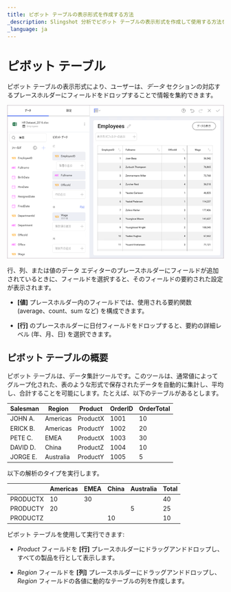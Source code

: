 ```yaml
---
title: ピボット テーブルの表示形式を作成する方法
_description: Slingshot 分析でピボット テーブルの表示形式を作成して使用する方法を説明します。
_language: ja
---
```


# ピボット テーブル


ピボット テーブルの表示形式により、ユーザーは、*データ* セクションの対応するプレースホルダーにフィールドをドロップすることで情報を集約できます。

<img src="images/pivot-table-visualizations.png" alt="Pivot Table Visualization" class="responsive-img"/>

行、列、または値のデータ エディターのプレースホルダーにフィールドが追加されているときに、フィールドを選択すると、そのフィールドの要約された設定が表示されます。

  - **[値]** プレースホルダー内のフィールドでは、使用される要約関数 (average、count、sum など) を構成できます。

  - **[行]** のプレースホルダーに日付フィールドをドロップすると、要約の詳細レベル (年、月、日) を選択できます。

## ピボット テーブルの概要

ピボット テーブルは、データ集計ツールです。このツールは、通常値によってグループ化された、表のような形式で保存されたデータを自動的に集計し、平均し、合計することを可能にします。たとえば、以下のテーブルがあるとします。


| Salesman | Region    | Product  | OrderID | OrderTotal |
| -------- | --------- | -------- | ------- | ---------- |
| JOHN A.  | Americas  | ProductX | 1001    | 10         |
| ERICK B. | Americas  | ProductY | 1002    | 20         |
| PETE C.  | EMEA      | ProductX | 1003    | 30         |
| DAVID D. | China     | ProductZ | 1004    | 10         |
| JORGE E. | Australia | ProductY | 1005    | 5          |

以下の解析のタイプを実行します。

|          | Americas | EMEA | China | Australia | Total |
| -------- | -------- | ---- | ----- | --------- | ----- |
| PRODUCTX | 10       | 30   |       |           | 40    |
| PRODUCTY | 20       |      |       | 5         | 25    |
| PRODUCTZ |          |      | 10    |           | 10    |

ピボット テーブルを使用して実行できます:

  - *Product* フィールドを **[行]** プレースホルダーにドラッグアンドドロップし、すべての製品を行として表示します。

  - *Region* フィールドを **[列]** プレースホルダーにドラッグアンドドロップし、*Region* フィールドの各値に動的なテーブルの列を作成します。
